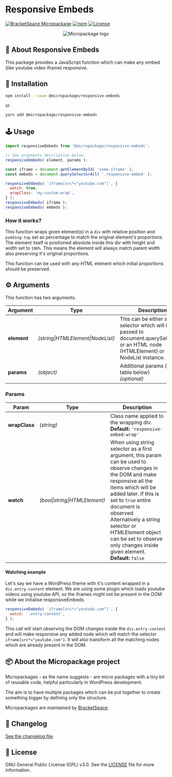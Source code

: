 # Responsive Embeds

[![BracketSpace Micropackage](https://img.shields.io/badge/BracketSpace-Micropackage-brightgreen)](https://bracketspace.com)
[![npm](https://img.shields.io/npm/v/@micropackage/responsive-embeds)](https://www.npmjs.com/package/@micropackage/responsive-embeds)
[![License](https://img.shields.io/npm/l/@micropackage/responsive-embeds)](https://www.npmjs.com/package/@micropackage/responsive-embeds)

<p align="center">
    <img src="https://bracketspace.com/extras/micropackage/micropackage-small.png" alt="Micropackage logo"/>
</p>

## 🧬 About Responsive Embeds

This package provides a JavaScript function which can make any embed (like youtube video iframe) responsive.

## 💾 Installation

``` bash
npm install --save @micropackage/responsive-embeds
```
or
``` bash
yarn add @micropackage/responsive-embeds
```

## 🕹 Usage

```javascript
import responsiveEmbeds from '@micropackage/responsive-embeds';

// See arguments description below.
responsiveEmbeds( element, params );

const iframe = document.getElementById( 'some-iframe' );
const embeds = document.querySelectorAll( '.responsive-embed' );

responsiveEmbeds( 'iframe[src*="youtube.com"]', {
  watch: true,
  wrapClass: 'my-custom-wrap',
} );
responsiveEmbeds( iframe );
responsiveEmbeds( embeds );
```

### How it works?

This function wraps given element(s) in a `div` with relative position and `padding-top` set as percentage to match the original element's proportions. The element itself is positioned absolute inside this div with height and width set to `100%`.  This means the element will always match parent width also preserving it's original proportions.

This function can be used with any HTML element which initial proportions should be preserved.

## ⚙️ Arguments
This function has two arguments.

| Argument | Type                              | Description                                                                                                                              |
|----------|-----------------------------------|------------------------------------------------------------------------------------------------------------------------------------------|
| **element**  | *(string\|HTMLElement\|NodeList)* | This can be either string selector which will be passed to document.querySelectorAll or an HTML node (HTMLElement) or NodeList instance. |
| **params**   | *(object)*                        | Additional params (see table below)<br/>*(optional)*                                                                                                      |


### Params
| Param         | Type                        | Description                                                                                                                                                                                                                                                                                                                                                      |
|---------------|-----------------------------|------------------------------------------------------------------------------------------------------------------------------------------------------------------------------------------------------------------------------------------------------------------------------------------------------------------------------------------------------------------|
| **wrapClass** | *(string)*                  | Class name applied to the wrapping div. <br/>**Default:** `'responsive-embed-wrap'`                                                                                                                                                                                                                                                                              |
| **watch**     | *(bool\|string\|HTMLElement)* | When using string selector as a first argument, this param can be used to observe changes in the DOM and make responsive all the items which will be added later. If this is set to `true` entire document is observed. Alternatively a string selector or HTMLElement object can be set to observe only changes inside given element. <br/>**Default:** `false` |

#### Watching example
Let's say we have a WordPress theme with it's content wrapped in a `div.entry-content` element.
We are using some plugin which loads youtube videos using youtube API, so the iframes might not be present in the DOM while we initialise responsiveEmbeds.

```JavaScript
responsiveEmbeds( 'iframe[src*="youtube.com"]', {
  watch: '.entry-content',
} );
```
This call will start observing the DOM changes inside the `div.entry-content` and will make responsive any added node which will match the selector `iframe[src*="youtube.com"]`. It will also transform all the matching nodes which are already present in the DOM.

## 📦 About the Micropackage project

Micropackages - as the name suggests - are micro packages with a tiny bit of reusable code, helpful particularly in WordPress development.

The aim is to have multiple packages which can be put together to create something bigger by defining only the structure.

Micropackages are maintained by [BracketSpace](https://bracketspace.com).

## 📖 Changelog

[See the changelog file](./CHANGELOG.md).

## 📃 License

GNU General Public License (GPL) v3.0. See the [LICENSE](./LICENSE) file for more information.
